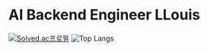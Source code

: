# AI Backend Engineer LLouis

[![Solved.ac프로필](http://mazassumnida.wtf/api/v2/generate_badge?boj=louis0622)](https://solved.ac/louis0622)
![Top Langs](https://github-readme-stats.vercel.app/api/top-langs/?username=llouis0622&layout=compact&theme=dark&text_color=5CFFD1&title_color=5CFFD1)

